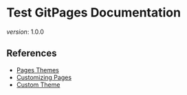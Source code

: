 # Test GitPages Documentation

_version_: 1.0.0


## References
- [Pages Themes](https://github.com/pages-themes/minimal)
- [Customizing Pages](https://docs.github.com/en/free-pro-team@latest/github/working-with-github-pages/adding-a-theme-to-your-github-pages-site-using-jekyll)
- [Custom Theme](https://aregsar.com/blog/2019/how-to-customize-your-github-pages-blog-style-in-five-minutes/)
